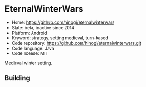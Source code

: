 # EternalWinterWars

- Home: https://github.com/hinogi/eternalwinterwars
- State: beta, inactive since 2014
- Platform: Android
- Keyword: strategy, setting medieval, turn-based
- Code repository: https://github.com/hinogi/eternalwinterwars.git
- Code language: Java
- Code license: MIT

Medieval winter setting.

## Building
